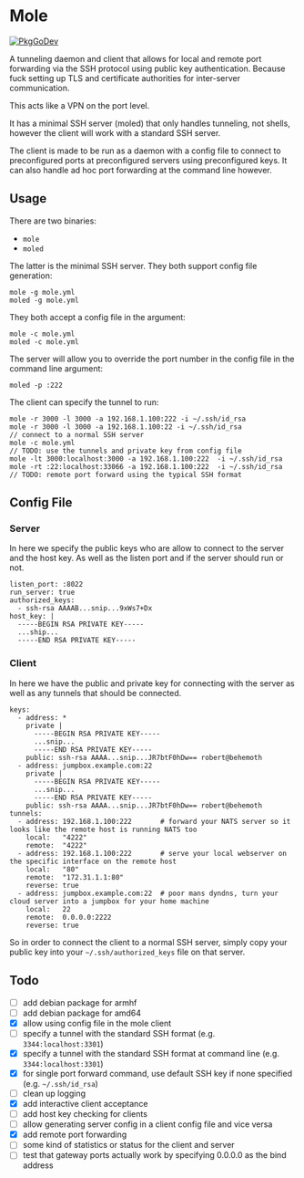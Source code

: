 # Mole

[![PkgGoDev](https://pkg.go.dev/badge/github.com/penguinpowernz/mole)](https://pkg.go.dev/github.com/penguinpowernz/mole)

A tunneling daemon and client that allows for local and remote port 
forwarding via the SSH protocol using public key authentication. Because
fuck setting up TLS and certificate authorities for inter-server communication.

This acts like a VPN on the port level.

It has a minimal SSH server (moled) that only handles tunneling, not shells,
however the client will work with a standard SSH server.

The client is made to be run as a daemon with a config file to connect to
preconfigured ports at preconfigured servers using preconfigured keys.  It
can also handle ad hoc port forwarding at the command line however.

## Usage

There are two binaries:

* `mole`
* `moled`

The latter is the minimal SSH server.  They both support config file generation:

    mole -g mole.yml
    moled -g mole.yml

They both accept a config file in the argument:

    mole -c mole.yml
    moled -c mole.yml

The server will allow you to override the port number in the config file
in the command line argument:

    moled -p :222

The client can specify the tunnel to run:

    mole -r 3000 -l 3000 -a 192.168.1.100:222 -i ~/.ssh/id_rsa
    mole -r 3000 -l 3000 -a 192.168.1.100:22 -i ~/.ssh/id_rsa             // connect to a normal SSH server
    mole -c mole.yml                                                      // TODO: use the tunnels and private key from config file
    mole -lt 3000:localhost:3000 -a 192.168.1.100:222  -i ~/.ssh/id_rsa
    mole -rt :22:localhost:33066 -a 192.168.1.100:222  -i ~/.ssh/id_rsa   // TODO: remote port forward using the typical SSH format

## Config File

### Server

In here we specify the public keys who are allow to connect to the server and
the host key.  As well as the listen port and if the server should run or not.

    listen_port: :8022
    run_server: true
    authorized_keys:
      - ssh-rsa AAAAB...snip...9xWs7+Dx
    host_key: |
      -----BEGIN RSA PRIVATE KEY-----
      ...ship...
      -----END RSA PRIVATE KEY-----

### Client

In here we have the public and private key for connecting with the server as well
as any tunnels that should be connected.

    keys: 
      - address: *
        private |
          -----BEGIN RSA PRIVATE KEY-----
          ...snip...
          -----END RSA PRIVATE KEY-----
        public: ssh-rsa AAAA...snip...JR7btF0hDw== robert@behemoth
      - address: jumpbox.example.com:22
        private |
          -----BEGIN RSA PRIVATE KEY-----
          ...snip...
          -----END RSA PRIVATE KEY-----
        public: ssh-rsa AAAA...snip...JR7btF0hDw== robert@behemoth
    tunnels:
      - address: 192.168.1.100:222       # forward your NATS server so it looks like the remote host is running NATS too
        local:   "4222"
        remote:  "4222"
      - address: 192.168.1.100:222       # serve your local webserver on the specific interface on the remote host
        local:   "80"
        remote:  "172.31.1.1:80"
        reverse: true
      - address: jumpbox.example.com:22  # poor mans dyndns, turn your cloud server into a jumpbox for your home machine
        local:   22
        remote:  0.0.0.0:2222
        reverse: true

So in order to connect the client to a normal SSH server, simply copy your public key
into your `~/.ssh/authorized_keys` file on that server.

## Todo

- [ ] add debian package for armhf
- [ ] add debian package for amd64
- [x] allow using config file in the mole client
- [ ] specify a tunnel with the standard SSH format (e.g. `3344:localhost:3301`)
- [x] specify a tunnel with the standard SSH format at command line (e.g. `3344:localhost:3301`)
- [x] for single port forward command, use default SSH key if none specified (e.g. `~/.ssh/id_rsa`)
- [ ] clean up logging
- [x] add interactive client acceptance
- [ ] add host key checking for clients
- [ ] allow generating server config in a client config file and vice versa
- [x] add remote port forwarding
- [ ] some kind of statistics or status for the client and server
- [ ] test that gateway ports actually work by specifying 0.0.0.0 as the bind address
